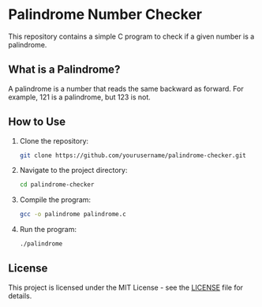 # Palindrome Number Checker

This repository contains a simple C program to check if a given number is a palindrome.

## What is a Palindrome?

A palindrome is a number that reads the same backward as forward. For example, 121 is a palindrome, but 123 is not.

## How to Use

1. Clone the repository:
    ```sh
    git clone https://github.com/yourusername/palindrome-checker.git
    ```
2. Navigate to the project directory:
    ```sh
    cd palindrome-checker
    ```
3. Compile the program:
    ```sh
    gcc -o palindrome palindrome.c
    ```
4. Run the program:
    ```sh
    ./palindrome
    ```

## License

This project is licensed under the MIT License - see the [LICENSE](LICENSE) file for details.
